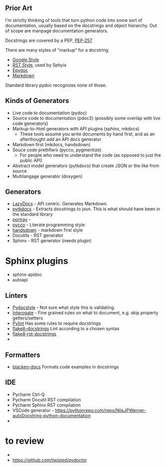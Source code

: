 ## Prior Art

I'm strictly thinking of tools that turn python code into some sort of documentation, usually
based on the docstrings and object hierarchy. Out of scope are manpage documentation generators.

Docstrings are covered by a PEP, [PEP-257](https://www.python.org/dev/peps/pep-0257/)

There are many styles of "markup" for a docstring

- [Google Style](https://google.github.io/styleguide/pyguide.html)
- [RST Style](https://thomas-cokelaer.info/tutorials/sphinx/docstring_python.html), used by Sphyix
- [Epydoc](http://epydoc.sourceforge.net/)
- [Markdown](https://github.com/mkdocs/mkdocs/wiki/MkDocs-Plugins#api-documentation-building)

Standard library pydoc recognizes none of those.

## Kinds of Generators
- Live code to documentation (pydoc)
- Source code to documentation (pdoc3) (possibly some overlap with live code generators)
- Markup-to-html generators with API plugins (sphinx, mkdocs)
  - These tools assume you write documents by hand first, and as an afterthought add an API docs generator
- Markdown first (mkdocs, handsdown)
- Souce code prettifiers (pycco, pygmentize)
  - For people who need to understand the code (as opposed to just the public API)
- Abstract model generators (pytkdocs) that create JSON or the like from source
- Multilangage generator (doxygen)

## Generators
- [LazyDocs](https://pypi.org/project/lazydocs/) - API centric. Generates Markdown.
- [pytkdocs](https://github.com/mkdocstrings/pytkdocs) - Extracts docstrings to json. This is what should have been in the standard library
- [portray](https://timothycrosley.github.io/portray/) -
- [pycco](https://pycco-docs.github.io/pycco/) - Literate programming style
- [handsdown](https://github.com/vemel/handsdown) - markdown first style
- Docutils - RST generator
- Sphinx - RST generator (needs plugin)

# Sphinx plugins
- sphinx-apidoc
- autoapi

## Linters
- [Pydocstyle](http://www.pydocstyle.org/en/6.1.1/error_codes.html) - Not sure what style this is validating.
- [Interogate](https://github.com/econchick/interrogate) - Fine grained rules on what to document,
  e.g. skip property getters/setters
- [Pylint]() Has some rules to require docstrings
- [flake8-docstrings](https://pypi.org/project/flake8-docstrings/) Lint according to a chosen syntax
- [flake8-rst-docstrings](https://pypi.org/project/flake8-rst-docstrings/)
-
## Formatters
- [blacken-docs](https://github.com/asottile/blacken-docs) Formats code examples in docstrings

## IDE
- Pycharm Ctrl-Q
- Pycharm Docutil RST compilation
- Pycharm Sphinx RST compilation
- VSCode generator - https://pythonrepo.com/repo/NilsJPWerner-autoDocstring-python-documentation
-

# to review
-
- https://github.com/twisted/pydoctor
